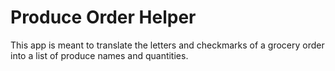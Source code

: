 # Produce Order Helper
This app is meant to translate
the letters and checkmarks of a
grocery order into a list of 
produce names and quantities.
